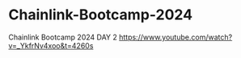 # Chainlink-Bootcamp-2024
Chainlink Bootcamp 2024
DAY 2 https://www.youtube.com/watch?v=_YkfrNv4xoo&t=4260s
